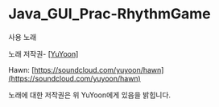 # Java_GUI_Prac-RhythmGame

사용 노래

노래 저작권- [[YuYoon]](https://soundcloud.com/yuyoon)

Hawn: [https://soundcloud.com/yuyoon/hawn](https://soundcloud.com/yuyoon/hawn)

노래에 대한 저작권은 위 YuYoon에게 있음을 밝힙니다.

